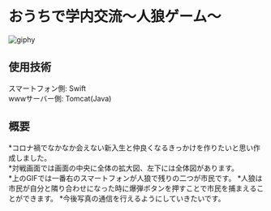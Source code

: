 おうちで学内交流〜人狼ゲーム〜
========================

![giphy](https://user-images.githubusercontent.com/75403424/144698706-69af9517-383b-49f9-bd0f-8de241e03225.gif)

使用技術  
------
スマートフォン側: Swift  
wwwサーバー側: Tomcat(Java)  

概要  
---
*コロナ禍でなかなか会えない新入生と仲良くなるきっかけを作りたいと思い作成しました。  
*対戦画面では画面の中央に全体の拡大図、左下には全体図があります。   
*上のGIFでは一番右のスマートフォンが人狼で残りの二つが市民です。
*人狼は市民が自分と隣り合わせになった時に爆弾ボタンを押すことで市民を捕まえることができます。
*今後写真の通信を行えるようにしていきたいです。
